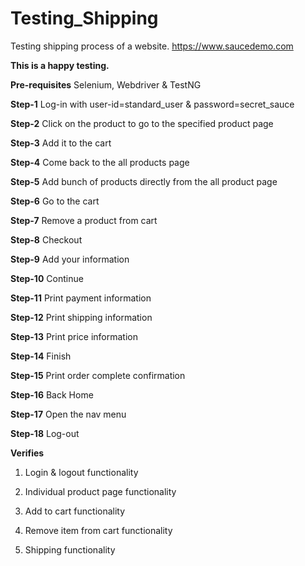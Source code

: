 # Testing_Shipping
Testing shipping process of a website.
https://www.saucedemo.com

**This is a happy testing.**

**Pre-requisites**
Selenium,
Webdriver &
TestNG



**Step-1**
Log-in with 
user-id=standard_user & 
password=secret_sauce

**Step-2**
Click on the product to go to the specified product page

**Step-3**
Add it to the cart 

**Step-4**
Come back to the all products page

**Step-5**
Add bunch of products directly from the all product page

**Step-6**
Go to the cart

**Step-7**
Remove a product from cart

**Step-8**
Checkout

**Step-9**
Add your information

**Step-10**
Continue

**Step-11**
Print payment information

**Step-12**
Print shipping information

**Step-13**
Print price information

**Step-14**
Finish

**Step-15**
Print order complete confirmation

**Step-16**
Back Home

**Step-17**
Open the nav menu

**Step-18**
Log-out




**Verifies**

1. Login & logout functionality

2. Individual product page functionality

3. Add to cart functionality 

4. Remove item from cart functionality

5. Shipping functionality
